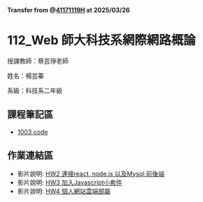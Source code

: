 **Transfer from @[41171119H](https://github.com/41171119H) at 2025/03/26**

# 112_Web 師大科技系網際網路概論

授課教師：蔡芸琤老師

姓名：楊芸蓁

系級：科技系二年級

## 課程筆記區
*  [1003 code](https://github.com/41171119H/Web/blob/main/1003)
## 作業連結區

*  影片說明: [HW2  連接react, node.js 以及Mysql 前後端](https://youtu.be/BTegbxXuCH4)
*  影片說明: [HW3  加入Javascript小套件](https://youtu.be/otQBDNPEltc)
*  影片說明: [HW4 個人網站雲端部屬](https://youtu.be/3e6VkmhYh4Y)

